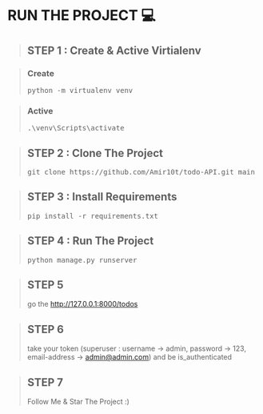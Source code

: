 # RUN THE PROJECT 💻
> ## STEP 1 : Create & Active Virtialenv

> ### Create
> <div dir="ltr">
> <pre>
> python -m virtualenv venv
> </pre>
> </div>

> ### Active
> <div dir="ltr">
> <pre>
> .\venv\Scripts\activate
> </pre>
> </div>

> ## STEP 2 : Clone The Project
> <div dir="ltr">
> <pre>
> git clone https://github.com/Amir10t/todo-API.git main
> </pre>
> </div>

> ## STEP 3 : Install Requirements
> <div dir="ltr">
> <pre>
> pip install -r requirements.txt
> </pre>
> </div>

> ## STEP 4 : Run The Project
> <div dir="ltr">
> <pre>
> python manage.py runserver
> </pre>
> </div>

> ## STEP 5
> go the http://127.0.0.1:8000/todos

> ## STEP 6
> take your token (superuser : username -> admin, password -> 123, email-address -> admin@admin.com) and be is_authenticated

> ## STEP 7
> Follow Me & Star The Project :)
